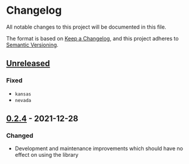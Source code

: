 # Changelog
All notable changes to this project will be documented in this file.

The format is based on [Keep a Changelog](https://keepachangelog.com/en/1.0.0/),
and this project adheres to [Semantic Versioning](https://semver.org/spec/v2.0.0.html).

## [Unreleased](https://github.com/ptrkcsk/license-plate-serial-generator/compare/v0.2.4...main)

### Fixed

- `kansas`
- `nevada`

## [0.2.4](https://github.com/ptrkcsk/license-plate-serial-generator/compare/v0.2.3...v0.2.4) - 2021-12-28

### Changed

- Development and maintenance improvements which should have no effect on using the library

